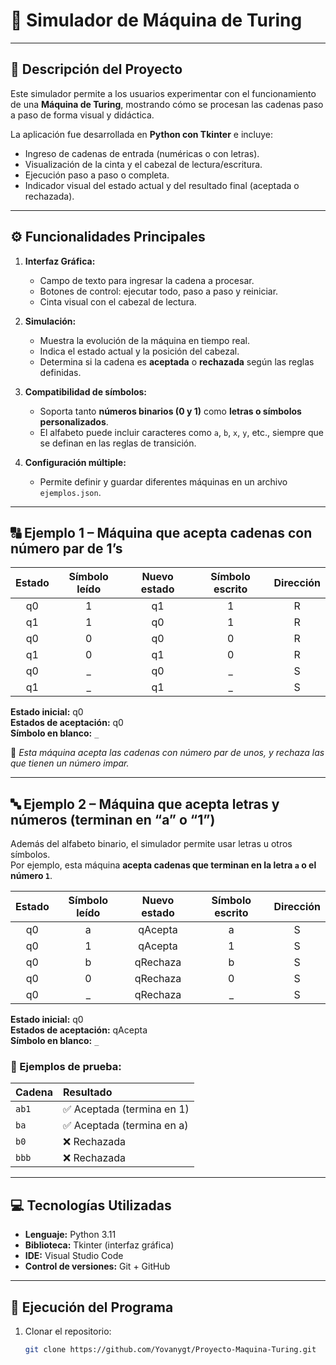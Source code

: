 # 🧠 Simulador de Máquina de Turing

---

## 📄 Descripción del Proyecto
Este simulador permite a los usuarios experimentar con el funcionamiento de una **Máquina de Turing**, mostrando cómo se procesan las cadenas paso a paso de forma visual y didáctica.  

La aplicación fue desarrollada en **Python con Tkinter** e incluye:
- Ingreso de cadenas de entrada (numéricas o con letras).  
- Visualización de la cinta y el cabezal de lectura/escritura.  
- Ejecución paso a paso o completa.  
- Indicador visual del estado actual y del resultado final (aceptada o rechazada).  

---

## ⚙️ Funcionalidades Principales
1. **Interfaz Gráfica:**
   - Campo de texto para ingresar la cadena a procesar.  
   - Botones de control: ejecutar todo, paso a paso y reiniciar.  
   - Cinta visual con el cabezal de lectura.  

2. **Simulación:**
   - Muestra la evolución de la máquina en tiempo real.  
   - Indica el estado actual y la posición del cabezal.  
   - Determina si la cadena es **aceptada** o **rechazada** según las reglas definidas.  

3. **Compatibilidad de símbolos:**
   - Soporta tanto **números binarios (0 y 1)** como **letras o símbolos personalizados**.  
   - El alfabeto puede incluir caracteres como `a`, `b`, `x`, `y`, etc., siempre que se definan en las reglas de transición.  

4. **Configuración múltiple:**
   - Permite definir y guardar diferentes máquinas en un archivo `ejemplos.json`.  

---

## 🔠 Ejemplo 1 – Máquina que acepta cadenas con número par de 1’s

| Estado | Símbolo leído | Nuevo estado | Símbolo escrito | Dirección |
|:-------:|:--------------:|:-------------:|:----------------:|:----------:|
| q0 | 1 | q1 | 1 | R |
| q1 | 1 | q0 | 1 | R |
| q0 | 0 | q0 | 0 | R |
| q1 | 0 | q1 | 0 | R |
| q0 | _ | q0 | _ | S |
| q1 | _ | q1 | _ | S |

**Estado inicial:** q0  
**Estados de aceptación:** q0  
**Símbolo en blanco:** `_`  

📘 *Esta máquina acepta las cadenas con número par de unos, y rechaza las que tienen un número impar.*  

---

## 🔤 Ejemplo 2 – Máquina que acepta letras y números (terminan en “a” o “1”)

Además del alfabeto binario, el simulador permite usar letras u otros símbolos.  
Por ejemplo, esta máquina **acepta cadenas que terminan en la letra `a` o el número `1`**.

| Estado | Símbolo leído | Nuevo estado | Símbolo escrito | Dirección |
|:-------:|:--------------:|:-------------:|:----------------:|:----------:|
| q0 | a | qAcepta | a | S |
| q0 | 1 | qAcepta | 1 | S |
| q0 | b | qRechaza | b | S |
| q0 | 0 | qRechaza | 0 | S |
| q0 | _ | qRechaza | _ | S |

**Estado inicial:** q0  
**Estados de aceptación:** qAcepta  
**Símbolo en blanco:** `_`  

### 💬 Ejemplos de prueba:
| Cadena | Resultado |
|:--------|:-----------|
| `ab1` | ✅ Aceptada (termina en 1) |
| `ba`  | ✅ Aceptada (termina en a) |
| `b0`  | ❌ Rechazada |
| `bbb` | ❌ Rechazada |

---

## 💻 Tecnologías Utilizadas
- **Lenguaje:** Python 3.11  
- **Biblioteca:** Tkinter (interfaz gráfica)  
- **IDE:** Visual Studio Code  
- **Control de versiones:** Git + GitHub  

---

## 🚀 Ejecución del Programa

1. Clonar el repositorio:
   ```bash
   git clone https://github.com/Yovanygt/Proyecto-Maquina-Turing.git
